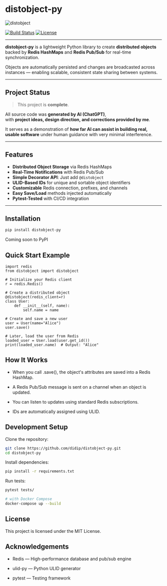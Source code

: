 # distobject-py

![distobject](https://github.com/user-attachments/assets/34fb2c63-538f-4faf-bc18-45ad7d8d5004)

[![Build Status](https://img.shields.io/github/actions/workflow/status/didip/distobject-py/python-tests.yml?branch=main)](https://github.com/didip/distobject-py/actions)
[![License](https://img.shields.io/badge/license-MIT-green.svg)](./LICENSE)

---

**distobject-py** is a lightweight Python library to create **distributed objects** backed by **Redis HashMaps** and **Redis Pub/Sub** for real-time synchronization.

Objects are automatically persisted and changes are broadcasted across instances — enabling scalable, consistent state sharing between systems.

---

## Project Status

> This project is **complete**.

All source code was **generated by AI (ChatGPT)**,  
with **project ideas, design direction, and corrections provided by me**.

It serves as a demonstration of **how far AI can assist in building real, usable software** under human guidance with very minimal interference.

---

## Features

- **Distributed Object Storage** via Redis HashMaps
- **Real-Time Notifications** with Redis Pub/Sub
- **Simple Decorator API**: Just add `@distobject`
- **ULID-Based IDs** for unique and sortable object identifiers
- **Customizable** Redis connection, prefixes, and channels
- **Easy Save/Load** methods injected automatically
- **Pytest-Tested** with CI/CD integration

---

## Installation

```bash
pip install distobject-py
```

Coming soon to PyPI

## Quick Start Example

```
import redis
from distobject import distobject

# Initialize your Redis client
r = redis.Redis()

# Create a distributed object
@distobject(redis_client=r)
class User:
    def __init__(self, name):
        self.name = name

# Create and save a new user
user = User(name="Alice")
user.save()

# Later, load the user from Redis
loaded_user = User.load(user.get_id())
print(loaded_user.name)  # Output: "Alice"
```

## How It Works

* When you call .save(), the object's attributes are saved into a Redis HashMap.

* A Redis Pub/Sub message is sent on a channel when an object is updated.

* You can listen to updates using standard Redis subscriptions.

* IDs are automatically assigned using ULID.

## Development Setup

Clone the repository:

```bash
git clone https://github.com/didip/distobject-py.git
cd distobject-py
```

Install dependencies:

```bash
pip install -r requirements.txt
```

Run tests:

```bash
pytest tests/

# with Docker Compose
docker-compose up --build
```

## License

This project is licensed under the MIT License.

## Acknowledgements

* Redis — High-performance database and pub/sub engine

* ulid-py — Python ULID generator

* pytest — Testing framework

